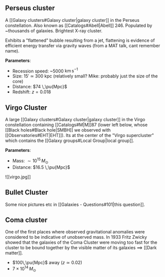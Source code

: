 ## Perseus cluster
A [[Galaxy clusters#Galaxy cluster|galaxy cluster]] in the Perseus constellation. Also known as [[Catalogs#Abell|Abell]] 246. Populated by ~thousands of galaxies. Brightest X-ray cluster.

Exhibits a "flattened" bubble resulting from a jet, flattening is evidence of efficient energy transfer via gravity waves (from a MAT talk, cant remember name).

**Parameters**:
- Recession speed: ~5000 $\mathrm{km}\,\mathrm{s}^{-1}$ 
- Size: $15'$ $\simeq$ $300$ kpc (relatively small? Mike: probably just the size of the core)
- Distance: $74 \,\pu{Mpc}$ 
- Redshift: $z = 0.018$


## Virgo Cluster
A large [[Galaxy clusters#Galaxy cluster|galaxy cluster]] in the Virgo constellation containing [[Catalogs#M|M]]87 (lower left below, whose [[Black holes#Black hole|SMBH]] we observed with [[Observatories#EHT|EHT]]). Its at the center of the "Virgo supercluster" which contains the [[Galaxy groups#Local Group|local group]].

**Parameters**:
- Mass: $\sim 10^{15}\,M_\odot$
- Distance: $16.5 \,\pu{Mpc}$ 


![[virgo.jpg]]


## Bullet Cluster
Some nice pictures etc in [[Galaxies - Questions#101|this question]].


## Coma cluster
One of the first places where observed gravitational anomalies were considered to be indicative of unobserved mass. In 1933 Fritz Zwicky showed that the galaxies of the Coma Cluster were moving too fast for the cluster to be bound together by the visible matter of its galaxies $\implies$ [[Dark matter]]. 

- $100\,\pu{Mpc}$ away ($z\simeq 0.02$)
- $7\times 10^{14}\,M_\odot$ 